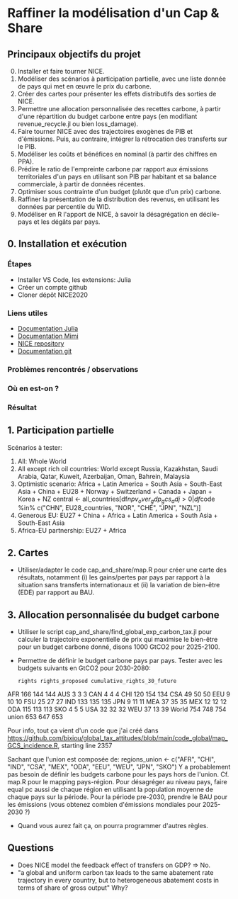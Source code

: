 # Raffiner la modélisation d'un Cap & Share

## Principaux objectifs du projet

0. Installer et faire tourner NICE.
1. Modéliser des scénarios à participation partielle, avec une liste donnée de pays qui met en œuvre le prix du carbone.
2. Créer des cartes pour présenter les effets distributifs des sorties de NICE.
3. Permettre une allocation personnalisée des recettes carbone, à partir d'une répartition du budget carbone entre pays (en modifiant revenue_recycle.jl ou bien loss_damage).
4. Faire tourner NICE avec des trajectoires exogènes de PIB et d'émissions. Puis, au contraire, intégrer la rétrocation des transferts sur le PIB.
5. Modéliser les coûts et bénéfices en nominal (à partir des chiffres en PPA).
6. Prédire le ratio de l'empreinte carbone par rapport aux émissions territoriales d'un pays en utilisant son PIB par habitant et sa balance commerciale, à partir de données récentes.
8. Optimiser sous contrainte d'un budget (plutôt que d'un prix) carbone.
9. Raffiner la présentation de la distribution des revenus, en utilisant les données par percentile du WID. 
10. Modéliser en R l'apport de NICE, à savoir la désagrégation en décile-pays et les dégâts par pays.


## 0. Installation et exécution

### Étapes
- Installer VS Code, les extensions: Julia
- Créer un compte github
- Cloner dépôt NICE2020

### Liens utiles
- [Documentation Julia](https://docs.julialang.org/en/v1/manual/getting-started/)
- [Documentation Mimi](https://www.mimiframework.org/Mimi.jl/stable/tutorials/tutorial_1/#Tutorial-1:-Install-Mimi-1)
- [NICE repository](https://github.com/bixiou/NICE2020)
- [Documentation git](https://git-scm.com/book/en/v2)

### Problèmes rencontrés / observations

### Où en est-on ?

### Résultat


## 1. Participation partielle
Scénarios à tester:
1. All: Whole World
2. All except rich oil countries: World except Russia, Kazakhstan, Saudi Arabia, Qatar, Kuweit, Azerbaijan, Oman, Bahrein, Malaysia
3. Optimistic scenario: Africa + Latin America + South Asia + South-East Asia + China + EU28 + Norway + Switzerland + Canada + Japan + Korea + NZ
central <- all_countries[df$npv_over_gdp_gcs_adj > 0 | df$code %in% c("CHN", EU28_countries, "NOR", "CHE", "JPN", "NZL")]
4. Generous EU: EU27 + China + Africa + Latin America + South Asia + South-East Asia
5. Africa-EU partnership: EU27 + Africa


## 2. Cartes
- Utiliser/adapter le code cap_and_share/map.R pour créer une carte des résultats, notamment (i) les gains/pertes par pays par rapport à la situation sans transferts internationaux et (ii) la variation de bien-être (EDE) par rapport au BAU.


## 3. Allocation personnalisée du budget carbone
- Utiliser le script cap_and_share/find_global_exp_carbon_tax.jl pour calculer la trajectoire exponentielle de prix qui maximise le bien-être pour un budget carbone donné, disons 1000 GtCO2 pour 2025-2100.
- Permettre de définir le budget carbone pays par pays. Tester avec les budgets suivants en GtCO2 pour 2030-2080: 

      rights rights_proposed cumulative_rights_30_future
AFR      166             144                         144
AUS        3               3                           3
CAN        4               4                           4
CHI      120             154                         134
CSA       49              50                          50
EEU        9              10                          10
FSU       25              27                          27
IND      133             135                         135
JPN        9              11                          11
MEA       37              35                          35
MEX       12              12                          12
ODA      115             113                         113
SKO        4               5                           5
USA       32              32                          32
WEU       37              13                          39
World    754             748                         754
union    653             647                         653

Pour info, tout ça vient d'un code que j'ai créé dans https://github.com/bixiou/global_tax_attitudes/blob/main/code_global/map_GCS_incidence.R, starting line 2357

Sachant que l'union est composée de:
regions_union <- c("AFR", "CHI", "IND", "CSA", "MEX", "ODA", "EEU", "WEU", "JPN", "SKO") 
Y a probablement pas besoin de définir les budgets carbone pour les pays hors de l'union.
Cf. map.R pour le mapping pays-région.
Pour désagréger au niveau pays, faire equal pc aussi de chaque région en utilisant la population moyenne de chaque pays sur la période.
Pour la période pre-2030, prendre le BAU pour les émissions (vous obtenez combien d'émissions mondiales pour 2025-2030 ?)

- Quand vous aurez fait ça, on pourra programmer d'autres règles.


## Questions 
- Does NICE model the feedback effect of transfers on GDP? => No.
- "a global and uniform carbon tax leads to the same abatement rate trajectory in every country, but to heterogeneous abatement costs in terms of share of gross output" Why?
